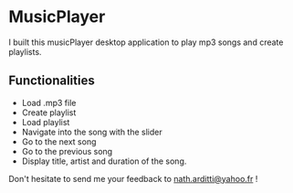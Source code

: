 # MusicPlayer

I built this musicPlayer desktop application to play mp3 songs and create playlists.

## Functionalities

- Load .mp3 file
- Create playlist
- Load playlist
- Navigate into the song with the slider
- Go to the next song
- Go to the previous song
- Display title, artist and duration of the song.

Don't hesitate to send me your feedback to nath.arditti@yahoo.fr !
